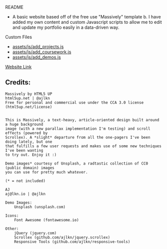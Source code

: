 

README
- A basic website based off of the free use "Massively" template b. I have added my own content and custom Javascript scripts to allow me to edit and update my portfolio easily in a data-driven way.

Custom Files
- [assets/js/add_projects.js](https://github.com/Wyatt-Hawes/Portfolio/blob/main/assets/js/add_projects.js)
- [assets/js/add_coursework.js](https://github.com/Wyatt-Hawes/Portfolio/blob/main/assets/js/add_coursework.js)
- [assets/js/add_demos.js](https://github.com/Wyatt-Hawes/Portfolio/blob/main/assets/js/add_demos.js)


[Website Link](https://wyatt-hawes.github.io/Portfolio/)









**Credits:**
------------

	Massively by HTML5 UP
	html5up.net | @ajlkn
	Free for personal and commercial use under the CCA 3.0 license (html5up.net/license)


	This is Massively, a text-heavy, article-oriented design built around a huge background
	image (with a new parallax implementation I'm testing) and scroll effects (powered by
	Scrollex). A *slight* departure from all the one-pagers I've been doing lately, but one
	that fulfills a few user requests and makes use of some new techniques I've been wanting
	to try out. Enjoy it :)

	Demo images* courtesy of Unsplash, a radtastic collection of CC0 (public domain) images
	you can use for pretty much whatever.

	(* = not included)

	AJ
	aj@lkn.io | @ajlkn

	Demo Images:
		Unsplash (unsplash.com)

	Icons:
		Font Awesome (fontawesome.io)

	Other:
		jQuery (jquery.com)
		Scrollex (github.com/ajlkn/jquery.scrollex)
		Responsive Tools (github.com/ajlkn/responsive-tools)
